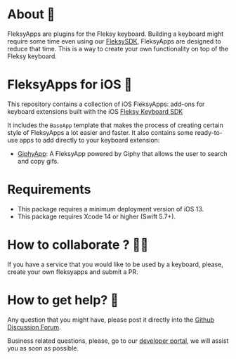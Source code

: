 # About 🤔

FleksyApps are plugins for the Fleksy keyboard. 
Building a keyboard might require some time even using our [FleksySDK](https://github.com/FleksySDK/fleksy), FleksyApps are designed to reduce that time. This is a way to create your own functionality on top of the Fleksy keyboard.


# FleksyApps for iOS 🔌

This repository contains a collection of iOS FleksyApps: add-ons for keyboard extensions built with the iOS [Fleksy Keyboard SDK](https://docs.fleksy.com/keyboard-sdk/)

It includes the `BaseApp` template that makes the process of creating certain style of FleksyApps a lot easier and faster.
It also contains some ready-to-use apps to add directly to your keyboard extension:
* [GiphyApp](Sources/GiphyApp/): A FleksyApp powered by Giphy that allows the user to search and copy gifs.

# Requirements

* This package requires a minimum deployment version of iOS 13.
* This package requires Xcode 14 or higher (Swift 5.7+).

# How to collaborate ? 🤜🤛

If you have a service that you would like to be used by a keyboard, please, create your own fleksyapps and submit a PR.


# How to get help? 🙋

Any question that you might have, please post it directly into the [Github Discussion Forum](https://github.com/FleksySDK/fleksyapps-iOS/discussions).

Business related questions, please, go to our [developer portal](https://developers.fleksy.com), we will assist you as soon as possible.

